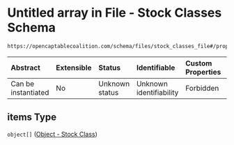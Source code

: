 # Untitled array in File - Stock Classes Schema

```txt
https://opencaptablecoalition.com/schema/files/stock_classes_file#/properties/items
```



| Abstract            | Extensible | Status         | Identifiable            | Custom Properties | Additional Properties | Access Restrictions | Defined In                                                                                              |
| :------------------ | :--------- | :------------- | :---------------------- | :---------------- | :-------------------- | :------------------ | :------------------------------------------------------------------------------------------------------ |
| Can be instantiated | No         | Unknown status | Unknown identifiability | Forbidden         | Allowed               | none                | [StockClassesFile.schema.json*](../../schema/files/StockClassesFile.schema.json "open original schema") |

## items Type

`object[]` ([Object - Stock Class](stockclassesfile-properties-items-object---stock-class.md))
